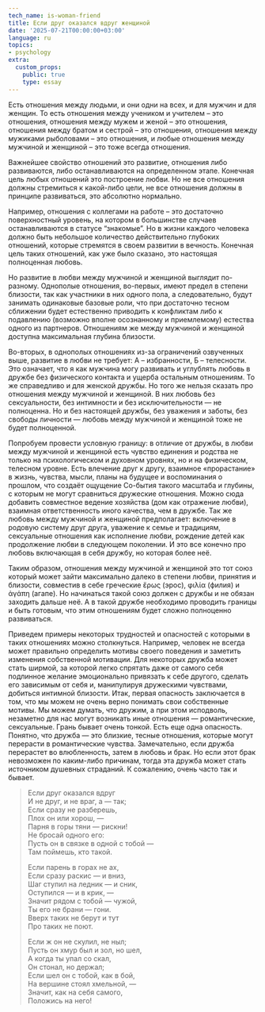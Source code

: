 ```yaml
---
tech_name: is-woman-friend
title: Если друг оказался вдруг женщиной
date: '2025-07-21T00:00:00+03:00'
language: ru
topics:
- psychology
extra:
  custom_props:
    public: true
    type: essay
---
```


Есть отношения между людьми, и они одни на всех, и для мужчин и для женщин. То есть отношения между учеником и учителем – это отношения, отношения между мужем и женой – это отношения, отношения между братом и сестрой – это отношения, отношения между мужиками рыболовами – это отношения, и любые отношения между мужчиной и женщиной – это тоже всегда отношения. 

Важнейшее свойство отношений это развитие, отношения либо развиваются, либо останавливаются на определенном этапе. Конечная цель любых отношений это построение любви. Но не все отношения должны стремиться к какой-либо цели, не все отношения должны в принципе развиваться, это абсолютно нормально.

Например, отношения с коллегами на работе – это достаточно поверхностный уровень, на котором в большинстве случаев останавливаются в статусе “знакомые”. Но в жизни каждого человека должно быть небольшое количество действительно глубоких отношений, которые стремятся в своем развитии в вечность. Конечная цель таких отношений, как уже было сказано, это настоящая полноценная любовь.

Но развитие в любви между мужчиной и женщиной выглядит по-разному. 
Однополые отношения, во-первых, имеют предел в степени близости, так как участники в них одного пола, а следовательно, будут занимать одинаковые базовые роли, что при достаточно тесном сближении будет естественно приводить к конфликтам либо к подавлению (возможно вполне осознанному и приемлемому) естества одного из партнеров. Отношениям же между мужчиной и женщиной доступна максимальная глубина близости. 

Во-вторых, в однополых отношениях из-за ограничений озвученных выше, развитие в любви не требует: А – избранности, Б – телесности. Это означает, что я как мужчина могу развивать и углублять любовь в дружбе без физического контакта и ущерба остальным отношениям. То же справедливо и для женской дружбы. Но того же нельзя сказать про отношения между мужчиной и женщиной. В них любовь без сексуальности, без интимности и без исключительности — не полноценна. Но и без настоящей дружбы, без уважения и заботы, без свободы личности — любовь между мужчиной и женщиной тоже не будет полноценной. 

 Попробуем провести условную границу: в отличие от дружбы, в любви между мужчиной и женщиной есть чувство единения и родства не только на психологическом и духовном уровнях, но и на физическом, телесном уровне. Есть влечение друг к другу, взаимное «прорастание» в жизнь, чувства, мысли, планы на будущее и воспоминания о прошлом, что создаёт ощущение Со-бытия такого масштаба и глубины, с которым не могут сравниться дружеские отношения. Можно сюда добавить совместное ведение хозяйства (дом как отражение любви), взаимная ответственность иного качества, чем в дружбе. Так же любовь между мужчиной и женщиной предполагает: включение в родовую систему друг друга, уважение к семье и традициям, сексуальные отношения как исполнение любви, рождение детей как продолжение любви в следующем поколении. И это все конечно про любовь включающая в себя дружбу, но которая более неё.
 
 Таким образом, отношения между мужчиной и женщиной это тот союз который может зайти максимально далеко в степени любви, принятия и близости, совместив в себе греческие ἔρως (эрос), φιλία (филия) и ἀγάπη (агапе). Но начинаться такой союз должен с дружбы и не обязан заходить дальше неё. А в такой дружбе необходимо проводить границы и быть готовым, что этим отношениям будет сложно полноценно развиваться. 
 
 Приведем примеры некоторых трудностей и опасностей с которыми в таких отношениях можно столкнуться. Например, человек не всегда может правильно определить мотивы своего поведения и заметить изменения собственной мотивации. Для некоторых дружба может стать ширмой, за которой легко спрятать даже от самого себя подлинное желание эмоционально привязать к себе другого, сделать его зависимым от себя и, манипулируя дружескими чувствами, добиться интимной близости. Итак, первая опасность заключается в том, что мы можем не очень верно понимать свои собственные мотивы. Мы можем думать, что дружим, а при этом исподволь, незаметно для нас могут возникать иные отношения — романтические, сексуальные. Грань бывает очень тонкой. Есть еще одна опасность. Понятно, что дружба — это близкие, тесные отношения, которые могут перерасти в романтические чувства. Замечательно, если дружба перерастет во влюбленность, затем в любовь и брак. Но если этот брак невозможен по каким-либо причинам, тогда эта дружба может стать источником душевных страданий. К сожалению, очень часто так и бывает. 

>Если друг оказался вдруг  
И не друг, и не враг, а — так;  
Если сразу не разберешь,  
Плох он или хорош, —  
Парня в горы тяни — рискни!  
Не бросай одного его:  
Пусть он в связке в одной с тобой —  
Там поймешь, кто такой.
>
>Если парень в горах не ах,  
Если сразу раскис — и вниз,  
Шаг ступил на ледник — и сник,  
Оступился — и в крик, —  
Значит рядом с тобой — чужой,  
Ты его не брани — гони.  
Вверх таких не берут и тут  
Про таких не поют.
>
>Если ж он не скулил, не ныл;  
Пусть он хмур был и зол, но шел,  
А когда ты упал со скал,  
Он стонал, но держал;  
Если шел он с тобой, как в бой,  
На вершине стоял хмельной, —  
Значит, как на себя самого,  
Положись на него!